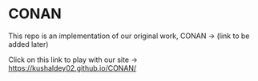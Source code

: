# CONAN

This repo is an implementation of our original work, CONAN -> (link to be added later)

Click on this link to play with our site -> https://kushaldey02.github.io/CONAN/
